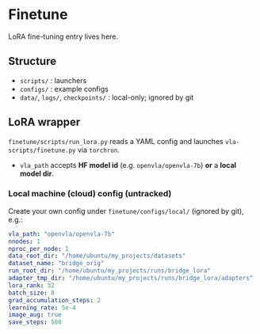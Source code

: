 # Finetune

LoRA fine-tuning entry lives here.

## Structure
- `scripts/`   : launchers
- `configs/`   : example configs
- `data/`, `logs/`, `checkpoints/` : local-only; ignored by git

## LoRA wrapper

`finetune/scripts/run_lora.py` reads a YAML config and launches
`vla-scripts/finetune.py` via `torchrun`.

- `vla_path` accepts **HF model id** (e.g. `openvla/openvla-7b`) **or** a **local model dir**.

### Local machine (cloud) config (untracked)
Create your own config under `finetune/configs/local/` (ignored by git), e.g.:

```yaml
vla_path: "openvla/openvla-7b"
nnodes: 1
nproc_per_node: 1
data_root_dir: "/home/ubuntu/my_projects/datasets"
dataset_name: "bridge_orig"
run_root_dir: "/home/ubuntu/my_projects/runs/bridge_lora"
adapter_tmp_dir: "/home/ubuntu/my_projects/runs/bridge_lora/adapters"
lora_rank: 32
batch_size: 8
grad_accumulation_steps: 2
learning_rate: 5e-4
image_aug: true
save_steps: 500

